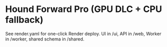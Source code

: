 # Hound Forward Pro (GPU DLC + CPU fallback)
See render.yaml for one-click Render deploy. UI in /ui, API in /web, Worker in /worker, shared schema in /shared.
